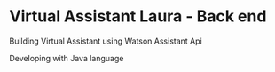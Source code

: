 # Virtual Assistant Laura - Back end
Building Virtual Assistant using Watson Assistant Api

Developing with Java language
